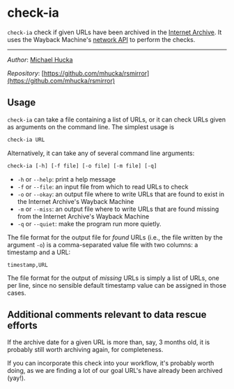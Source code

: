 check-ia
========

`check-ia` check if given URLs have been archived in the [Internet Archive](https://archive.org).  It uses the Wayback Machine's [network API](https://archive.org/help/wayback_api.php) to perform the checks.

----
*Author*:       [Michael Hucka](http://www.cds.caltech.edu/~mhucka)

*Repository*:   [https://github.com/mhucka/rsmirror](https://github.com/mhucka/rsmirror)


Usage
-----

`check-ia` can take a file containing a list of URLs, or it can check URLs given as arguments on the command line.  The simplest usage is

```csh
check-ia URL 
```

Alternatively, it can take any of several command line arguments:

```csh
check-ia [-h] [-f file] [-o file] [-m file] [-q]
```

* `-h` or `--help`: print a help message
* `-f` or `--file`: an input file from which to read URLs to check
* `-o` or `--okay`: an output file where to write URLs that are found to exist in the Internet Archive's Wayback Machine
* `-m` or `--miss`: an output file where to write URLs that are found missing from  the Internet Archive's Wayback Machine
* `-q` or `--quiet`: make the program run more quietly.

The file format for the output file for *found* URLs (i.e., the file written by the argument `-o`) is a comma-separated value file with two columns: a timestamp and a URL:

```
timestamp,URL
```

The file format for the output of *missing* URLs is simply a list of URLs, one per line, since no sensible default timestamp value can be assigned in those cases.


Additional comments relevant to data rescue efforts
---------------------------------------------------

If the archive date for a given URL is more than, say, 3 months old, it is probably still worth archiving again, for completeness.

If you can incorporate this check into your workflow, it's probably worth doing, as we are finding a lot of our goal URL's have already been archived (yay!).
